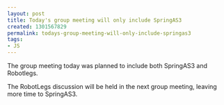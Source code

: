 ```yaml
---
layout: post
title: Today's group meeting will only include SpringAS3
created: 1301567829
permalink: todays-group-meeting-will-only-include-springas3
tags:
- JS
---
```

<p>The group meeting today was planned to include both SpringAS3 and Robotlegs.</p>
<p>The RobotLegs discussion will be held in the next group meeting, leaving more time to SpringAS3.</p>

